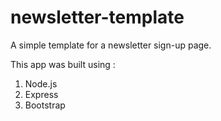 # newsletter-template
A simple template for a newsletter sign-up page.

This app was built using : 
1. Node.js
2. Express
3. Bootstrap

